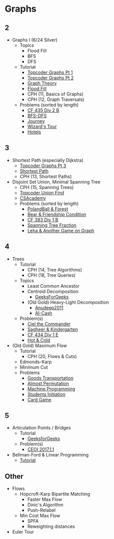 # Graphs

## 2
  * Graphs I (6/24 Silver)
    * Topics
      * Flood Fill
      * BFS
      * DFS
    * Tutorial
      * [Topcoder Graphs Pt 1](https://www.topcoder.com/community/data-science/data-science-tutorials/introduction-to-graphs-and-their-data-structures-section-1/)
      * [Topcoder Graphs Pt 2](https://www.topcoder.com/community/data-science/data-science-tutorials/introduction-to-graphs-and-their-data-structures-section-2/)
      * [Graph Theory](https://csacademy.com/lessons/)
      * [Flood Fill](https://en.wikipedia.org/wiki/Flood_fill)
      * CPH (11, Basics of Graphs)
      * CPH (12, Graph Traversals)
    * Problems (sorted by length)
      * [CF 435 Div 2 B](http://codeforces.com/contest/862/problem/B) [](49)
      * [BFS-DFS](https://csacademy.com/contest/round-41/task/bfs-dfs/) [](50)
      * [Journey](http://codeforces.com/contest/839/problem/C) [](54)
      * [Wizard's Tour](http://codeforces.com/contest/860/problem/D) [](59)
      * [Hotels](https://szkopul.edu.pl/problemset/problem/gDw3iFkeVm7ZA3j_16-XR7jI/site/?key=statement) [](61)

## 3
  * Shortest Path (especially Dijkstra)
    * [Topcoder Graphs Pt 3](https://www.topcoder.com/community/data-science/data-science-tutorials/introduction-to-graphs-and-their-data-structures-section-3/)
    * [Shortest Path](https://www.cs.cornell.edu/~wdtseng/icpc/notes/graph_part2.pdf)
    * CPH (13, Shortest Paths)
  * Disjoint Set Union, Minimal Spanning Tree
    * CPH (15, Spanning Trees)
    * [Topcoder Union Find](https://www.topcoder.com/community/data-science/data-science-tutorials/disjoint-set-data-structures/)
    * [CSAcademy](https://csacademy.com/lesson/disjoint_data_sets)
    * Problems (sorted by length)
      * [PolandBall & Forest](http://codeforces.com/problemset/problem/755/C) [](56)
      * [Bear & Friendship Condition](http://codeforces.com/problemset/problem/771/A) [](57)
      * [CF 383 Div 1 B](http://codeforces.com/problemset/problem/741/B) [](70)
      * [Spanning Tree Fraction](https://www.hackerrank.com/contests/w31/challenges/spanning-tree-fraction) [](78)
      * [Leha & Another Game on Graph](http://codeforces.com/contest/840/problem/B) [](89)

## 4
  * Trees
    * Tutorial
      * CPH (14, Tree Algorithms)
      * CPH (18, Tree Queries)
    * Topics
      * Least Common Ancestor
      * Centroid Decomposition
        * [GeeksForGeeks](http://www.geeksforgeeks.org/centroid-decomposition-of-tree/)
      * (Old Gold) Heavy-Light Decomposition
        * [Anudeep2011](https://blog.anudeep2011.com/heavy-light-decomposition/)
        * [AI-Cash](http://codeforces.com/blog/entry/22072)
    * Problem(s)
        * [Ciel the Commander](http://codeforces.com/problemset/problem/321/C) [](71)
        * [Sagheer & Kindergarten](http://codeforces.com/contest/812/problem/D) [](71)
        * [CF 434 Div 1 E](http://codeforces.com/contest/860/problem/E) [](101)
        * [Hot & Cold](https://dmoj.ca/problem/bts17p7) [](105)
  * (Old Gold) Maximum Flow
    * Tutorial
      * CPH (20, Flows & Cuts)
    * Edmonds-Karp
    * Minimum Cut
    * Problems
      * [Goods Transportation](http://codeforces.com/problemset/problem/724/E) [](52)
      * [Almost Permutation](http://codeforces.com/contest/863/problem/F) [](105)
      * [Machine Programming](http://codeforces.com/problemset/problem/164/C) [](110)
      * [Students Initiation](http://codeforces.com/problemset/problem/847/J) [](134)
      * [Card Game](http://codeforces.com/problemset/problem/808/F) [](135)

## 5
  * Articulation Points / Bridges
    * Tutorial
       * [GeeksforGeeks](http://www.geeksforgeeks.org/articulation-points-or-cut-vertices-in-a-graph/)
    * Problem(s)
       * [CEOI 2017.1.1](https://csacademy.com/contest/archive/task/one-way-streets/)
  * Bellman-Ford & Linear Programming
    * [Tutorial](https://www.cs.rit.edu/~spr/COURSES/ALG/MIT/lec18.pdf)

## Other
  * Flows
    * Hopcroft-Karp Bipartite Matching
      * Faster Max Flow
      * Dinic's Algorithm
      * Push-Relabel
    * Min Cost Max Flow
      * SPFA
      * Reweighting distances
  * Euler Tour
